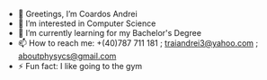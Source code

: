 - 👋 Greetings, I’m Coardos Andrei
- 👀 I’m interested in Computer Science
- 🌱 I’m currently learning for my Bachelor's Degree
- 📫 How to reach me: +(40)787 711 181 ; traiandrei3@yahoo.com ; aboutphysycs@gmail.com
- ⚡ Fun fact: I like going to the gym

<!---
CoardosAndrei/CoardosAndrei is a ✨ special ✨ repository because its `README.md` (this file) appears on your GitHub profile.
You can click the Preview link to take a look at your changes.
--->
